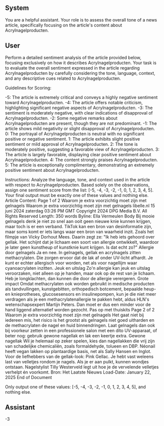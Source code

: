 ## System

You are a helpful assistant. Your role is to assess the overall tone of a news article, specifically focusing on the article's content about Acrylnagelproducten.

## User


Perform a detailed sentiment analysis of the article provided below, focusing exclusively on how it describes Acrylnagelproducten. Your task is to evaluate the overall sentiment expressed in the article regarding Acrylnagelproducten by carefully considering the tone, language, context, and any descriptive cues related to Acrylnagelproducten.

Guidelines for Scoring:

-5: The article is extremely critical and conveys a highly negative sentiment toward Acrylnagelproducten.
-4: The article offers notable criticism, highlighting significant negative aspects of Acrylnagelproducten.
-3: The sentiment is moderately negative, with clear indications of disapproval of Acrylnagelproducten.
-2: Some negative remarks about Acrylnagelproducten are present, though they are not predominant.
-1: The article shows mild negativity or slight disapproval of Acrylnagelproducten.
0: The portrayal of Acrylnagelproducten is neutral with no significant positive or negative sentiment.
1: The article exhibits slight positive sentiment or mild approval of Acrylnagelproducten.
2: The tone is moderately positive, suggesting a favorable view of Acrylnagelproducten.
3: The article is largely favorable, displaying clear positive sentiment about Acrylnagelproducten.
4: The content strongly praises Acrylnagelproducten.
5: The article is exceptionally complimentary, demonstrating an extremely positive sentiment about Acrylnagelproducten.

Instructions:
Analyze the language, tone, and context used in the article with respect to Acrylnagelproducten.
Based solely on the observations, assign one sentiment score from the list: [-5, -4, -3, -2, -1, 0, 1, 2, 3, 4, 5].
Your final output must be exactly one of these values and nothing else.
Article Content: Page 1 of 2
Waarom je extra voorzichtig moet zijn met gelnagels
Waarom je extra voorzichtig moet zijn met gelnagels
libelle.nl
15 juni 2024 zaterdag 03:26 PM GMT
Copyright 2024 DPG Media B.V. All Rights Reserved
Length: 350 words
Byline: Ella Vermeulen
Body
Bij mooie gelnagels denk je niet zo snel aan ooit geen nieuwe knie kunnen krijgen, maar toch is er een verband.
TikTok kan een bron van desinformatie zijn, maar soms komt er iets langs waar een bron van waarheid inzit. Zoals 
het filmpje van Vicky Dorhout Mees.
Daarin zegt ze: "Ik heb iets gehoord over gellak. Het schijnt dat je lichaam een soort van allergie ontwikkelt, 
waardoor je later geen kunstheup of kunstknie kunt krijgen. Is dat echt zo?"
Allergie door gelnagels
Ja en nee. In  gelnagels, gellak en acrylnagels zitten methacrylaten. Die zorgen ervoor dat de lak af onder UV-licht 
afhardt. Je kunt er echter allergisch voor worden, net als voor nagellijm waar cyanoacrylaten inzitten.
Jeuk en uitslag
Zo'n allergie kan jeuk en uitslag veroorzaken, niet alleen op je handen, maar ook op de rest van je lichaam. Heb je 
longklachten, dan kunnen die door de allergie verergeren.
Grote impact
Omdat methacrylaten ook worden gebruikt in medische producten als tandvullingen, kunstgebitten, orthopedisch 
botcement, bepaalde heup- en knieprotheses, glucosesensors en  insulinepompen, kun je die niet meer verdragen 
als je een methacrylatenallergie te pakken hebt, aldus HLN's wetenschapsexpert Martijn Peters. Dan moet er dus 
een minder voor de hand liggend alternatief worden gezocht.
Pas op met thuiskits
Page 2 of 2
Waarom je extra voorzichtig moet zijn met gelnagels
Het gaat niet bij iedereen mis, het risico is het grootst als gelnagels niet goed uitharden en de methacrylaten de 
nagel en huid binnendringen. Laat gelnagels dan ook bij voorkeur zetten in een professionele salon met een dito 
UV-apparaat, of beter nog: gebruik gewone nagellak en lak een keertje extra.
Gewone nagellak
Wil je helemaal op zeker spelen, kies dan nagellakken die vrij zijn van schadelijke chemicaliën, zoals 
formaldehyde, tolueen en DBP. Néonail heeft vegan lakken op plantaardige basis, net als Sally Hansen en Inglot. 
Voor de liefhebbers van de gellak-look: Pink Gellac.
Je hebt vast weleens last van velletjes rondom je nagels. Als je er aan pulkt, kunnen wondjes ontstaan. 
Nagelstylist Tilly Westerveld legt uit hoe je de vervelende velletjes verhelpt én voorkomt.
Bron: Het Laatste Nieuws
Load-Date: January 22, 2025
End of Document

Only output one of these values: [-5, -4, -3, -2, -1, 0, 1, 2, 3, 4, 5], and nothing else.
                

## Assistant

-3

